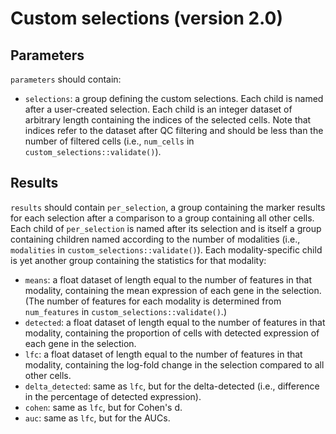# Custom selections (version 2.0)

## Parameters

`parameters` should contain:

- `selections`: a group defining the custom selections.
  Each child is named after a user-created selection.
  Each child is an integer dataset of arbitrary length containing the indices of the selected cells.
  Note that indices refer to the dataset after QC filtering and should be less than the number of filtered cells (i.e., `num_cells` in `custom_selections::validate()`).

## Results

`results` should contain `per_selection`, a group containing the marker results for each selection after a comparison to a group containing all other cells.
Each child of `per_selection` is named after its selection and is itself a group containing children named according to the number of modalities (i.e., `modalities` in `custom_selections::validate()`).
Each modality-specific child is yet another group containing the statistics for that modality:

- `means`: a float dataset of length equal to the number of features in that modality, containing the mean expression of each gene in the selection.
  (The number of features for each modality is determined from `num_features` in `custom_selections::validate()`.)
- `detected`: a float dataset of length equal to the number of features in that modality, containing the proportion of cells with detected expression of each gene in the selection.
- `lfc`: a float dataset of length equal to the number of features in that modality, containing the log-fold change in the selection compared to all other cells.
- `delta_detected`: same as `lfc`, but for the delta-detected (i.e., difference in the percentage of detected expression).
- `cohen`: same as `lfc`, but for Cohen's d.
- `auc`: same as `lfc`, but for the AUCs.

